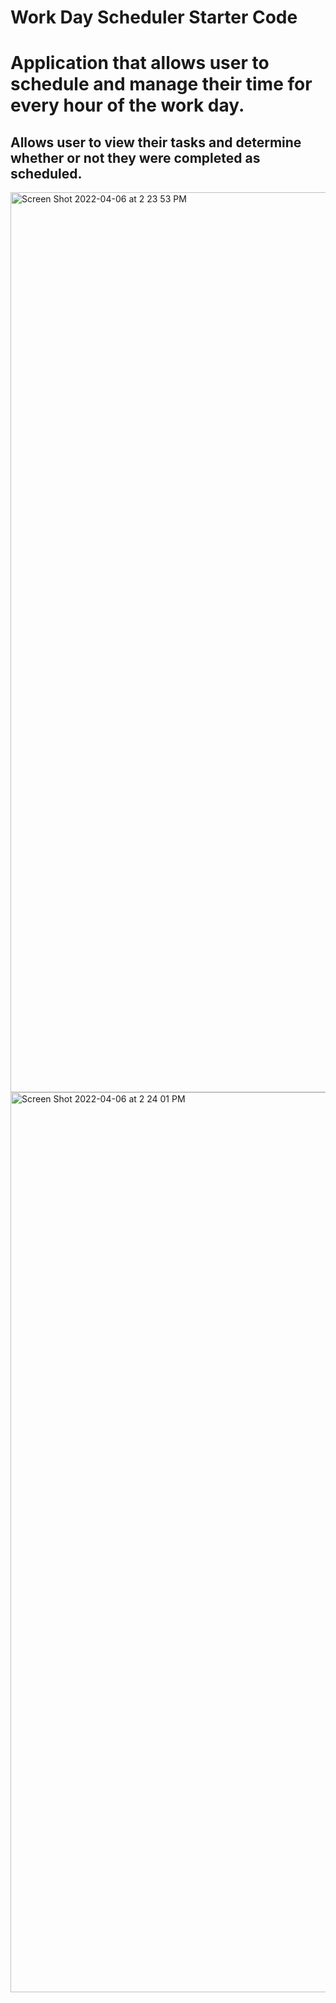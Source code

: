 # Work Day Scheduler Starter Code

# Application that allows user to schedule and manage their time for every hour of the work day. 

## Allows user to view their tasks and determine whether or not they were completed as scheduled.

<img width="1440" alt="Screen Shot 2022-04-06 at 2 23 53 PM" src="https://user-images.githubusercontent.com/98342450/162053051-acfc9d02-bc69-4b54-b3af-06802fa07f90.png">

<img width="1440" alt="Screen Shot 2022-04-06 at 2 24 01 PM" src="https://user-images.githubusercontent.com/98342450/162053035-94f15840-1c67-4edc-af40-682dbedf76a0.png">



